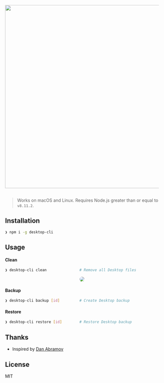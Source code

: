 <div align="center">
    <img src="https://user-images.githubusercontent.com/11808903/41185761-2b5ed776-6b8c-11e8-8e32-492bca437441.png" width="600" />
</div>

<br />

> Works on macOS and Linux. Requires Node.js greater than or equal to `v8.11.2`.

## Installation

```bash
❯ npm i -g desktop-cli
```

## Usage

#### Clean

```bash
❯ desktop-cli clean               # Remove all Desktop files
```

<p align="center">
  <img src="https://user-images.githubusercontent.com/11808903/41644846-9595d02c-746f-11e8-949c-3f07e10c4fd2.gif" style="border-radius: 8px"/>
</p>

#### Backup

```bash
❯ desktop-cli backup [id]         # Create Desktop backup
```

#### Restore

```bash
❯ desktop-cli restore [id]        # Restore Desktop backup
```

## Thanks

* Inspired by [Dan Abramov](https://twitter.com/dan_abramov/status/958378195052630016)

## License

MIT
